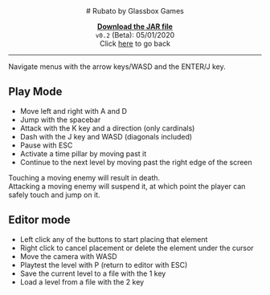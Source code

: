 <!-- v0.2 release file -->
[release]: beta.jar "Rubato v0.2"


<center>
# Rubato by Glassbox Games

**[Download the JAR file][release]**  
`v0.2` (Beta): 05/01/2020  
Click [here](..) to go back  
</center>

___

Navigate menus with the arrow keys/WASD and the ENTER/J key.

## Play Mode
- Move left and right with A and D
- Jump with the spacebar
- Attack with the K key and a direction (only cardinals)
- Dash with the J key and WASD (diagonals included)
- Pause with ESC
- Activate a time pillar by moving past it
- Continue to the next level by moving past the right edge of the screen

Touching a moving enemy will result in death.  
Attacking a moving enemy will suspend it, at which point the player can safely touch and jump on it. 

## Editor mode
- Left click any of the buttons to start placing that element
- Right click to cancel placement or delete the element under the cursor
- Move the camera with WASD
- Playtest the level with P (return to editor with ESC)
- Save the current level to a file with the 1 key
- Load a level from a file with the 2 key

